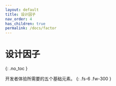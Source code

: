 ```yaml
---
layout: default
title: 设计因子
nav_order: 4
has_children: true
permalink: /docs/factor
---
```


# 设计因子
{: .no_toc }

开发者体验所需要的五个基础元素。
{: .fs-6 .fw-300 }

